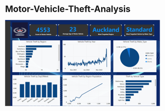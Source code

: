 # Motor-Vehicle-Theft-Analysis
![Motor Vehicle Theft Dashboard](images/Motor_Vehicle_Theft%20New%20Zealand.png)
